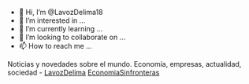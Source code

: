 - 👋 Hi, I’m @LavozDelima18
- 👀 I’m interested in ...
- 🌱 I’m currently learning ...
- 💞️ I’m looking to collaborate on ...
- 📫 How to reach me ...

<!---
LavozDelima18/LavozDelima18 is a ✨ special ✨ repository because its `README.md` (this file) appears on your GitHub profile.
You can click the Preview link to take a look at your changes.
--->
Noticias y novedades sobre el mundo. Economía, empresas, actualidad, sociedad - <a href="http://lavozdelima.com">LavozDelima</a> <a href="http://economiasinfronteras.com">EconomiaSinfronteras</a>
